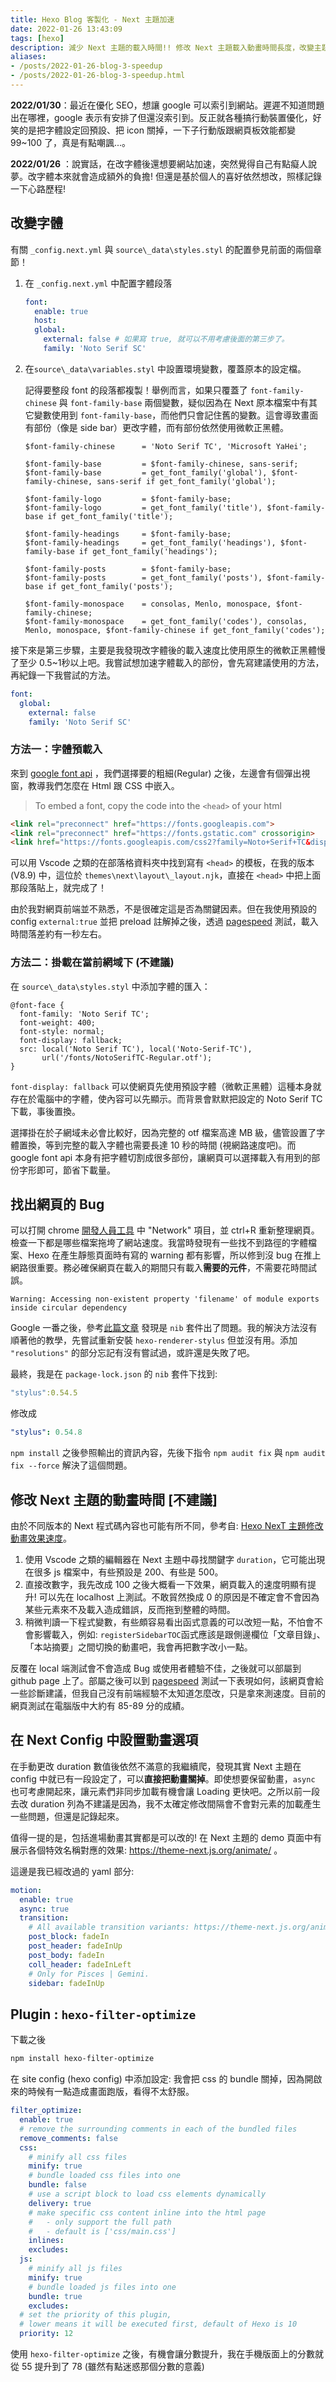 ```yaml
---
title: Hexo Blog 客製化 - Next 主題加速
date: 2022-01-26 13:43:09
tags: [hexo]
description: 減少 Next 主題的載入時間!! 修改 Next 主題載入動畫時間長度，改變主題字體並加速載入。
aliases: 
- /posts/2022-01-26-blog-3-speedup
- /posts/2022-01-26-blog-3-speedup.html
---
```


**2022/01/30**：最近在優化 SEO，想讓 google 可以索引到網站。遲遲不知道問題出在哪裡，google 表示有安排了但還沒索引到。反正就各種搞行動裝置優化，好笑的是把字體設定回預設、把 icon 關掉，一下子行動版跟網頁板效能都變 99~100 了，真是有點嘲諷...。

**2022/01/26** ：說實話，在改字體後還想要網站加速，突然覺得自己有點癡人說夢。改字體本來就會造成額外的負擔! 但還是基於個人的喜好依然想改，照樣記錄一下心路歷程! 

## 改變字體

有關  `_config.next.yml` 與  `source\_data\styles.styl`  的配置參見前面的兩個章節！

1. 在 `_config.next.yml` 中配置字體段落

   ```yaml
   font:
     enable: true 
     host:
     global:
       external: false # 如果寫 true, 就可以不用考慮後面的第三步了。
       family: 'Noto Serif SC'
   ```

2. 在`source\_data\variables.styl` 中設置環境變數，覆蓋原本的設定檔。

   記得要整段 font 的段落都複製！舉例而言，如果只覆蓋了 `font-family-chinese` 與 `font-family-base` 兩個變數，疑似因為在 Next 原本檔案中有其它變數使用到 `font-family-base`，而他們只會記住舊的變數。這會導致畫面有部份（像是 side bar）更改字體，而有部份依然使用微軟正黑體。

   ```stylus
   $font-family-chinese      = 'Noto Serif TC', 'Microsoft YaHei'; 
   
   $font-family-base         = $font-family-chinese, sans-serif;
   $font-family-base         = get_font_family('global'), $font-family-chinese, sans-serif if get_font_family('global');
   
   $font-family-logo         = $font-family-base;
   $font-family-logo         = get_font_family('title'), $font-family-base if get_font_family('title');
   
   $font-family-headings     = $font-family-base;
   $font-family-headings     = get_font_family('headings'), $font-family-base if get_font_family('headings');
   
   $font-family-posts        = $font-family-base;
   $font-family-posts        = get_font_family('posts'), $font-family-base if get_font_family('posts');
   
   $font-family-monospace    = consolas, Menlo, monospace, $font-family-chinese;
   $font-family-monospace    = get_font_family('codes'), consolas, Menlo, monospace, $font-family-chinese if get_font_family('codes');
   
   ```

接下來是第三步驟，主要是我發現改字體後的載入速度比使用原生的微軟正黑體慢了至少 0.5~1秒以上吧。我嘗試想加速字體載入的部份，會先寫建議使用的方法，再紀錄一下我嘗試的方法。

```yaml
font:
  global:
    external: false
    family: 'Noto Serif SC'
```



### 方法一：字體預載入

來到 [google font api](https://fonts.google.com/noto/specimen/Noto+Serif+TC) ，我們選擇要的粗細(Regular) 之後，左邊會有個彈出視窗，教導我們怎麼在 Html 跟 CSS 中嵌入。

> To embed a font, copy the code into the `<head>` of your html

```html
<link rel="preconnect" href="https://fonts.googleapis.com">
<link rel="preconnect" href="https://fonts.gstatic.com" crossorigin>
<link href="https://fonts.googleapis.com/css2?family=Noto+Serif+TC&display=fallback" rel="stylesheet">
```

可以用 Vscode 之類的在部落格資料夾中找到寫有 `<head>` 的模板，在我的版本 (V8.9) 中，這位於 `themes\next\layout\_layout.njk`，直接在 `<head>` 中把上面那段落貼上，就完成了！

由於我對網頁前端並不熟悉，不是很確定這是否為關鍵因素。但在我使用預設的 config `external:true` 並把 preload 註解掉之後，透過 [pagespeed](https://pagespeed.web.dev/) 測試，載入時間落差約有一秒左右。

### 方法二：掛載在當前網域下 (不建議)

在 `source\_data\styles.styl` 中添加字體的匯入：

```stylus
@font-face {
  font-family: 'Noto Serif TC';
  font-weight: 400;
  font-style: normal;
  font-display: fallback;
  src: local('Noto Serif TC'), local('Noto-Serif-TC'),
       url('/fonts/NotoSerifTC-Regular.otf');
}
```

`font-display: fallback` 可以使網頁先使用預設字體（微軟正黑體）這種本身就存在於電腦中的字體，使內容可以先顯示。而背景會默默把設定的 Noto Serif TC 下載，事後置換。

選擇掛在於子網域未必會比較好，因為完整的 otf 檔案高達 MB 級，儘管設置了字體置換，等到完整的載入字體也需要長達 10 秒的時間 (視網路速度吧)。而 google font api 本身有把字體切割成很多部份，讓網頁可以選擇載入有用到的部份字形即可，節省下載量。

## 找出網頁的 Bug

可以打開 chrome [開發人員工具](https://support.google.com/campaignmanager/answer/2828688?hl=zh-Hant) 中 "Network" 項目，並 ctrl+R  重新整理網頁。檢查一下都是哪些檔案拖垮了網站速度。我當時發現有一些找不到路徑的字體檔案、Hexo 在產生靜態頁面時有寫的 warning 都有影響，所以修到沒 bug 在推上網路很重要。務必確保網頁在載入的期間只有載入**需要的元件**，不需要花時間試誤。

```
Warning: Accessing non-existent property 'filename' of module exports inside circular dependency
```

Google 一番之後，參考[此篇文章](https://www.haoyizebo.com/posts/710984d0/) 發現是 `nib` 套件出了問題。我的解決方法沒有順著他的教學，先嘗試重新安裝 `hexo-renderer-stylus` 但並沒有用。添加 `"resolutions"` 的部分忘記有沒有嘗試過，或許還是失敗了吧。

最終，我是在 `package-lock.json` 的 `nib` 套件下找到: 

```yaml
"stylus":0.54.5
```

修改成

```yaml
"stylus": 0.54.8
```

`npm install` 之後參照輸出的資訊內容，先後下指令 `npm audit fix` 與 `npm audit fix --force` 解決了這個問題。

## 修改 Next 主題的動畫時間 [不建議]

由於不同版本的 Next 程式碼內容也可能有所不同，參考自: [Hexo NexT 主題修改動畫效果速度](https://blog.csdn.net/Domino_b/article/details/81704118)。

1. 使用 Vscode 之類的編輯器在 Next 主題中尋找關鍵字 `duration`，它可能出現在很多 js 檔案中，有些預設是 200、有些是 500。
2. 直接改數字，我先改成 100 之後大概看一下效果，網頁載入的速度明顯有提升! 可以先在 localhost 上測試。不敢貿然換成 0 的原因是不確定會不會因為某些元素來不及載入造成錯誤，反而拖到整體的時間。
3. 稍微判讀一下程式變數，有些頗容易看出函式意義的可以改短一點，不怕會不會影響載入，例如: `registerSidebarTOC`函式應該是跟側邊欄位「文章目錄」、「本站摘要」之間切換的動畫吧，我會再把數字改小一點。

反覆在 local 端測試會不會造成 Bug 或使用者體驗不佳，之後就可以部屬到 github page 上了。部屬之後可以到 [pagespeed](https://pagespeed.web.dev/) 測試一下表現如何，該網頁會給一些診斷建議，但我自己沒有前端經驗不太知道怎麼改，只是拿來測速度。目前的網頁測試在電腦版中大約有 85-89 分的成績。

## 在 Next Config 中設置動畫選項

在手動更改 duration 數值後依然不滿意的我繼續爬，發現其實 Next 主題在 config 中就已有一段設定了，可以**直接把動畫關掉**。即使想要保留動畫，`async` 也可考慮開起來，讓元素們非同步加載有機會讓 Loading 更快吧。之所以前一段去改 duration 列為不建議是因為，我不太確定修改間隔會不會對元素的加載產生一些問題，但還是記錄起來。

值得一提的是，包括進場動畫其實都是可以改的! 在 Next 主題的 demo 頁面中有展示各個特效名稱對應的效果: https://theme-next.js.org/animate/ 。

這邊是我已經改過的 yaml 部分: 

```yaml
motion:
  enable: true
  async: true
  transition:
    # All available transition variants: https://theme-next.js.org/animate/
    post_block: fadeIn
    post_header: fadeInUp 
    post_body: fadeIn
    coll_header: fadeInLeft
    # Only for Pisces | Gemini.
    sidebar: fadeInUp
```

## Plugin : `hexo-filter-optimize`

下載之後

```sh
npm install hexo-filter-optimize
```

在 site config (hexo config) 中添加設定: 我會把 css 的 bundle 關掉，因為開啟來的時候有一點造成畫面跑版，看得不太舒服。

```yaml
filter_optimize:
  enable: true
  # remove the surrounding comments in each of the bundled files
  remove_comments: false
  css:
    # minify all css files
    minify: true
    # bundle loaded css files into one
    bundle: false
    # use a script block to load css elements dynamically
    delivery: true
    # make specific css content inline into the html page
    #   - only support the full path
    #   - default is ['css/main.css']
    inlines:
    excludes:
  js:
    # minify all js files
    minify: true
    # bundle loaded js files into one
    bundle: true
    excludes:
  # set the priority of this plugin,
  # lower means it will be executed first, default of Hexo is 10
  priority: 12
```

使用 `hexo-filter-optimize` 之後，有機會讓分數提升，我在手機版面上的分數就從 55 提升到了 78 (雖然有點迷惑那個分數的意義)
